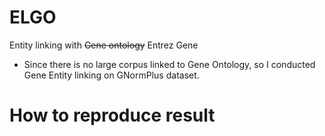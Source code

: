 # ELGO
Entity linking with ~~Gene ontology~~ Entrez Gene

* Since there is no large corpus linked to Gene Ontology, so I conducted Gene Entity linking on GNormPlus dataset.


# How to reproduce result

